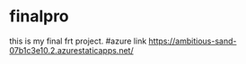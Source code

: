 # finalpro
this is my final frt project.
#azure link https://ambitious-sand-07b1c3e10.2.azurestaticapps.net/
